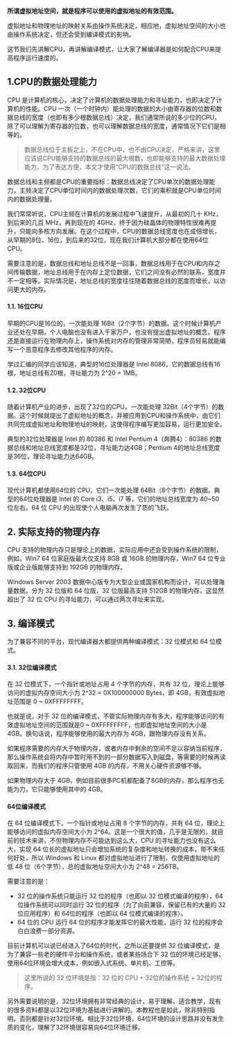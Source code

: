 
**所谓虚拟地址空间，就是程序可以使用的虚拟地址的有效范围。**

虚拟地址和物理地址的映射关系由操作系统决定，相应地，虚拟地址空间的大小也由操作系统决定，但还会受到编译模式的影响。

这节我们先讲解CPU，再讲解编译模式，让大家了解编译器是如何配合CPU来提高程序运行速度的。

## 1.CPU的数据处理能力

CPU 是计算机的核心，决定了计算机的数据处理能力和寻址能力，也即决定了计算机的性能。CPU 一次（一个时钟内）能处理的数据的大小由寄存器的位数和数据总线的宽度（也即有多少根数据总线）决定，我们通常所说的多少位的CPU，除了可以理解为寄存器的位数，也可以理解数据总线的宽度，通常情况下它们是相等的。

> 数据总线位于主板之上，不在CPU中，也不由CPU决定，严格来讲，这里应该说CPU能够支持的数据总线的最大根数，也即能够支持的最大数据处理能力，为了表达方便，本文才使用“CPU的数据总线”这一说法。

数据总线和主频都是CPU的重要指标：数据总线决定了CPU单次的数据处理能力，主频决定了CPU单位时间内的数据处理次数，它们的乘积就是CPU单位时间内的数据处理量。

我们常常听说，CPU主频在计算机的发展过程中飞速提升，从最初的几十 KHz，到后来的几百 MHz，再到现在的 4GHz，终于因为硅晶体的物理特性很难再提升，只能向多核方向发展。在这个过程中，CPU的数据总线宽度也在成倍增长，从早期的8位、16位，到后来的32位，现在我们计算机大部分都在使用64位CPU。

需要注意的是，数据总线和地址总线不是一回事，数据总线用于在CPU和内存之间传输数据，地址总线用于在内存上定位数据，它们之间没有必然的联系，宽度并不一定相等。实际情况是，地址总线的宽度往往随着数据总线的宽度而增长，以访问更大的内存。

#### 1.1. 16位CPU

早期的CPU是16位的，一次能处理 16Bit（2个字节）的数据。这个时候计算机产业还处在早期，个人电脑也没有进入千家万户，也没有提出虚拟地址的概念，程序还是直接运行在物理内存上，操作系统对内存的管理非常简陋，程序员轻易就能编写一个恶意程序去修改其他程序的内存。

学过汇编的同学应该知道，典型的16位处理器是 Intel 8086，它的数据总线有16根，地址总线有20根，寻址能力为 2^20 = 1MB。

#### 1.2. 32位CPU

随着计算机产业的进步，出现了32位的CPU，一次能处理 32Bit（4个字节）的数据。这个时候就提出了虚拟地址的概念，并被应用到CPU和操作系统中，由它们共同完成虚拟地址和物理地址的映射，这使得程序编写更加容易，运行更加安全。

典型的32位处理器是 Intel 的 80386 和 Intel Pentium 4（奔腾4）：80386 的数据总线和地址总线宽度都是32位，寻址能力达4GB；Pentium 4的地址总线宽度是36位，理论寻址能力达64GB。

#### 1.3. 64位CPU

现代计算机都使用64位的 CPU，它们一次能处理 64Bit（8个字节）的数据。典型的64位处理器是 Intel 的 Core i3、i5、i7 等，它们的地址总线宽度为 40~50 位左右。64 位 CPU 的出现使个人电脑再次发生了质的飞跃。

## 2. 实际支持的物理内存

CPU 支持的物理内存只是理论上的数据，实际应用中还会受到操作系统的限制，例如，Win7  64 位家庭版最大仅支持 8GB 或 16GB 的物理内存，Win7 64 位专业版或企业版能够支持到 192GB 的物理内存。

Windows Server 2003 数据中心版专为大型企业或国家机构而设计，可以处理海量数据，分为 32 位版和 64 位版，32 位版最高支持 512GB 的物理内存，这显然超出了 32 位 CPU 的寻址能力，可以通过两次寻址来实现。

## 3. 编译模式

为了兼容不同的平台，现代编译器大都提供两种编译模式：32 位模式和 64 位模式。

#### 3.1. 32位编译模式

在 32 位模式下，一个指针或地址占用 4 个字节的内存，共有 32 位，理论上能够访问的虚拟内存空间大小为 2^32 = 0X100000000 Bytes，即 4GB，有效虚拟地址范围是 0 ~ 0XFFFFFFFF。 

也就是说，对于 32 位的编译模式，不管实际物理内存有多大，程序能够访问的有效虚拟地址空间的范围就是0 ~ 0XFFFFFFFF，也即虚拟地址空间的大小是 4GB。换句话说，程序能够使用的最大内存为 4GB，跟物理内存没有关系。

如果程序需要的内存大于物理内存，或者内存中剩余的空间不足以容纳当前程序，那么操作系统会将内存中暂时用不到的一部分数据写入到磁盘，等需要的时候再读取回来，而我们的程序只管使用 4GB 的内存，不用关心硬件资源够不够。

如果物理内存大于 4GB，例如目前很多PC机都配备了8GB的内存，那么程序也无能为力，它只能够使用其中的 4GB。

#### 64位编译模式

在 64 位编译模式下，一个指针或地址占用 8 个字节的内存，共有 64 位，理论上能够访问的虚拟内存空间大小为 2^64。这是一个很大的值，几乎是无限的，就目前的技术来讲，不但物理内存不可能达到这么大，CPU 的寻址能力也没有这么大，实现 64 位长的虚拟地址只会增加系统的复杂度和地址转换的成本，带不来任何好处，所以 Windows 和 Linux 都对虚拟地址进行了限制，仅使用虚拟地址的低 48 位（6个字节），总的虚拟地址空间大小为 2^48 = 256TB。

需要注意的是：

- 32 位的操作系统只能运行 32 位的程序（也即以 32 位模式编译的程序），64 位操作系统可以同时运行 32 位的程序（为了向前兼容，保留已有的大量的 32 位应用程序）和 64位的程序（也即以 64 位模式编译的程序）。
- 64 位的 CPU 运行 64 位的程序才能发挥它的最大性能，运行 32 位的程序会白白浪费一部分资源。


目前计算机可以说已经进入了64位的时代，之所以还要提供 32 位编译模式，是为了兼容一些老的硬件平台和操作系统，或者某些场合下 32 位的环境已经足够，使用64位环境会增大成本，例如嵌入式系统、单片机、工控等。

> 这里所说的 32 位环境是指：32 位的 CPU + 32位的操作系统 + 32位的程序。

另外需要说明的是，32位环境拥有非常经典的设计，易于理解，适合教学，现有的很多资料都是以32位环境为基础进行讲解的。本教程也是如此，除非特别指明，否则都是针对32位环境。相比于32位环境，64位环境的设计思路并没有发生质的变化，理解了32环境很容易向64位环境迁移。